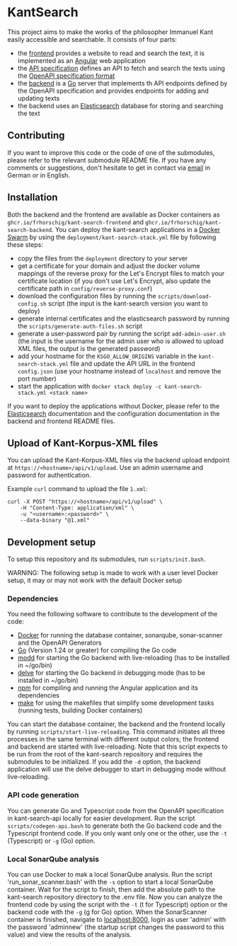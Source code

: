 # KantSearch

This project aims to make the works of the philosopher Immanuel Kant easily accessible and searchable. It consists of four parts:

- the [frontend](https://github.com/FrHorschig/kant-search-frontend) provides a website to read and search the text, it is implemented as an [Angular](https://angular.dev/) web application
- the [API specification](https://github.com/FrHorschig/kant-search-api) defines an API to fetch and search the texts using the [OpenAPI specification format](https://swagger.io/)
- the [backend](https://github.com/FrHorschig/kant-search-backend) is a [Go](https://go.dev/) server that implements th API endpoints defined by the OpenAPI specification and provides endpoints for adding and updating texts
- the backend uses an [Elasticsearch](https://www.elastic.co/) database for storing and searching the text

## Contributing

If you want to improve this code or the code of one of the submodules, please refer to the relevant submodule README file. If you have any comments or suggestions, don't hesitate to get in contact via [email](mailto:kant-search@mailbox.org) in German or in English.

## Installation

Both the backend and the frontend are available as Docker containers as `ghcr.io/frhorschig/kant-search-frontend` and `ghcr.io/frhorschig/kant-search-backend`. You can deploy the kant-search applications in a [Docker Swarm](https://docs.docker.com/engine/swarm/) by using the `deployment/kant-search-stack.yml` file by following these steps:
- copy the files from the `deployment` directory to your server
- get a certificate for your domain and adjust the docker volume mappings of the reverse proxy for the Let's Encrypt files to match your certificate location (if you don't use Let's Encrypt, also update the certificate path in `config/reverse-proxy.conf`)
- download the configuration files by running the `scripts/download-config.sh` script (the input is the kant-search version you want to deploy)
- generate internal certificates and the elasticsearch password by running the `scripts/generate-auth-files.sh` script
- generate a user-password pair by running the script `add-admin-user.sh` (the input is the username for the admin user who is allowed to upload XML files, the output is the generated password)
- add your hostname for the `KSGO_ALLOW_ORIGINS` variable in the `kant-search-stack.yml` file and update the API URL in the frontend `config.json` (use your hostname instead of `localhost` and remove the port number)
- start the application with `docker stack deploy -c kant-search-stack.yml <stack name>`

If you want to deploy the applications without Docker, please refer to the [Elasticsearch](https://www.elastic.co/docs/solutions/search) documentation and the configuration documentation in the backend and frontend README files.

## Upload of Kant-Korpus-XML files

You can upload the Kant-Korpus-XML files via the backend upload endpoint at `https://<hostname>/api/v1/upload`. Use an admin username and password for authentication.

Example `curl` command to upload the file `1.xml`:
```
curl -X POST "https://<hostname>/api/v1/upload" \
    -H "Content-Type: application/xml" \
    -u "<username>:<password>" \
    --data-binary "@1.xml"
```

## Development setup

To setup this repository and its submodules, run `scripts/init.bash`.

WARNING: The following setup is made to work with a user level Docker setup, it may or may not work with the default Docker setup

### Dependencies

You need the following software to contribute to the development of the code:

- [Docker](https://www.docker.com/get-started/) for running the database container, sonarqube, sonar-scanner and the OpenAPI Generators
- [Go](https://go.dev/learn/) (Version 1.24 or greater) for compiling the Go code
- [modd](https://github.com/cortesi/modd) for starting the Go backend with live-reloading (has to be installed in ~/go/bin)
- [delve](https://github.com/go-delve/delve) for starting the Go backend in debugging mode (has to be installed in ~/go/bin)
- [npm](https://docs.npmjs.com/getting-started/configuring-your-local-environment) for compiling and running the Angular application and its dependencies
- [make](https://www.gnu.org/software/make/) for using the makefiles that simplify some development tasks (running tests, building Docker containers)

You can start the database container, the backend and the frontend locally by running `scripts/start-live-reloading`. This command initiates all three processes in the same terminal with different output colors; the frontend and backend are started with live-reloading. Note that this script expects to be run from the root of the kant-search repository and requires the submodules to be initialized. If you add the `-d` option, the backend application will use the delve debugger to start in debugging mode without live-reloading.

### API code generation

You can generate Go and Typescript code from the OpenAPI specification in kant-search-api locally for easier development. Run the script `scripts/codegen-api.bash` to generate both the Go backend code and the Typescript frontend code. If you only want only one or the other, use the `-t` (Typescript) or `-g` (Go) option.

### Local SonarQube analysis

You can use Docker to mak  a local SonarQube analysis. Run the script 'run_sonar_scanner.bash' with the `-s` option to start a local SonarQube container. Wait for the script to finish, then add the absolute path to the kant-search repository directory to the .env file. Now you can analyze the frontend code by using the script with the `-t` (t for Typescript) option or the backend code with the `-g` (g for Go) option. When the SonarScanner container is finished, navigate to [localhost:8000](http://localhost:8000), login as user 'admin' with the password 'adminnew' (the startup script changes the password to this value) and view the results of the analysis.
